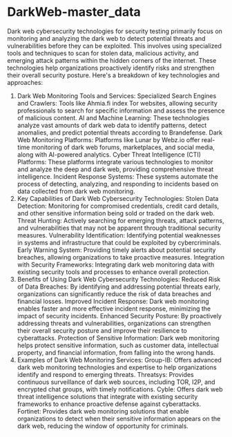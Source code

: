 # DarkWeb-master_data

Dark web cybersecurity technologies for security testing primarily focus on monitoring and analyzing the dark web to detect potential threats and vulnerabilities before they can be exploited. This involves using specialized tools and techniques to scan for stolen data, malicious activity, and emerging attack patterns within the hidden corners of the internet. These technologies help organizations proactively identify risks and strengthen their overall security posture. 
Here's a breakdown of key technologies and approaches:
1. Dark Web Monitoring Tools and Services:
Specialized Search Engines and Crawlers:
Tools like Ahmia.fi index Tor websites, allowing security professionals to search for specific information and assess the presence of malicious content. 
AI and Machine Learning:
These technologies analyze vast amounts of dark web data to identify patterns, detect anomalies, and predict potential threats according to Brandefense. 
Dark Web Monitoring Platforms:
Platforms like Lunar by Webz.io offer real-time monitoring of dark web forums, marketplaces, and social media, along with AI-powered analytics. 
Cyber Threat Intelligence (CTI) Platforms:
These platforms integrate various technologies to monitor and analyze the deep and dark web, providing comprehensive threat intelligence. 
Incident Response Systems:
These systems automate the process of detecting, analyzing, and responding to incidents based on data collected from dark web monitoring. 
2. Key Capabilities of Dark Web Cybersecurity Technologies:
Stolen Data Detection:
Monitoring for compromised credentials, credit card details, and other sensitive information being sold or traded on the dark web. 
Threat Hunting:
Actively searching for emerging threats, attack patterns, and vulnerabilities that may not be apparent through traditional security measures. 
Vulnerability Identification:
Identifying potential weaknesses in systems and infrastructure that could be exploited by cybercriminals. 
Early Warning System:
Providing timely alerts about potential security breaches, allowing organizations to take proactive measures. 
Integration with Security Frameworks:
Integrating dark web monitoring data with existing security tools and processes to enhance overall protection. 
3. Benefits of Using Dark Web Cybersecurity Technologies:
Reduced Risk of Data Breaches:
By identifying and addressing potential threats early, organizations can significantly reduce the risk of data breaches and financial losses. 
Improved Incident Response:
Dark web monitoring enables faster and more effective incident response, minimizing the impact of security incidents. 
Enhanced Security Posture:
By proactively addressing threats and vulnerabilities, organizations can strengthen their overall security posture and improve their resilience to cyberattacks. 
Protection of Sensitive Information:
Dark web monitoring helps protect sensitive information, such as customer data, intellectual property, and financial information, from falling into the wrong hands. 
4. Examples of Dark Web Monitoring Services:
Group-IB:
Offers advanced dark web monitoring technologies and expertise to help organizations identify and respond to emerging threats. 
Threatsys:
Provides continuous surveillance of dark web sources, including TOR, I2P, and encrypted chat groups, with timely notifications. 
Cyble:
Offers dark web threat intelligence solutions that integrate with existing security frameworks to enhance proactive defense against cyberattacks. 
Fortinet:
Provides dark web monitoring solutions that enable organizations to detect when their sensitive information appears on the dark web, reducing the window of opportunity for criminals. 

